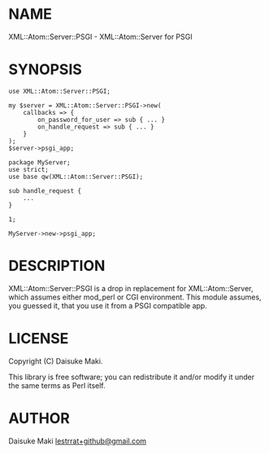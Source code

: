 # NAME

XML::Atom::Server::PSGI - XML::Atom::Server for PSGI

# SYNOPSIS

    use XML::Atom::Server::PSGI;

    my $server = XML::Atom::Server::PSGI->new(
        callbacks => {
            on_password_for_user => sub { ... }
            on_handle_request => sub { ... }
        }
    );
    $server->psgi_app;

    package MyServer;
    use strict;
    use base qw(XML::Atom::Server::PSGI);

    sub handle_request {
        ...
    }

    1;

    MyServer->new->psgi_app;

# DESCRIPTION

XML::Atom::Server::PSGI is a drop in replacement for XML::Atom::Server, which assumes either mod\_perl or CGI environment. This module assumes, you guessed it, that you use it from a PSGI compatible app.

# LICENSE

Copyright (C) Daisuke Maki.

This library is free software; you can redistribute it and/or modify
it under the same terms as Perl itself.

# AUTHOR

Daisuke Maki <lestrrat+github@gmail.com>
